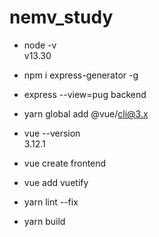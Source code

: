 # nemv_study

* node -v   
  v13.30

* npm i express-generator -g
* express --view=pug backend
* yarn global add @vue/cli@3.x
* vue --version   
  3.12.1
* vue create frontend
* vue add vuetify
* yarn lint --fix
* yarn build
